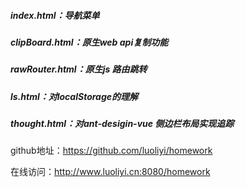 ##### index.html：导航菜单
##### clipBoard.html：原生web api复制功能
##### rawRouter.html：原生js 路由跳转
##### ls.html：对localStorage的理解
##### thought.html：对ant-desigin-vue 侧边栏布局实现追踪

github地址：https://github.com/luoliyi/homework

在线访问：http://www.luoliyi.cn:8080/homework